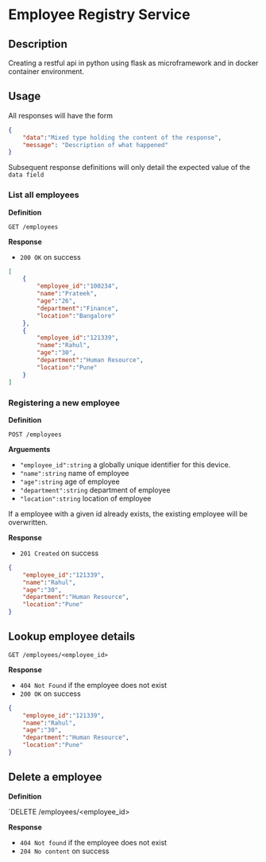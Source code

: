 # Employee Registry Service 

## Description

Creating a restful api in python using flask as microframework and in docker container environment.

## Usage

All responses will have the form

```json
{
	"data":"Mixed type holding the content of the response",
	"message": "Description of what happened"
}	
```

Subsequent response definitions will only detail the expected value of the `data field`

### List all employees

**Definition**

`GET /employees`

**Response**

- `200 OK` on success

```json
[
	{
		"employee_id":"100234",
		"name":"Prateek",
		"age":"26",
		"department":"Finance",
		"location":"Bangalore"
	},
	{
		"employee_id":"121339",
		"name":"Rahul",
		"age":"30",
		"department":"Human Resource",
		"location":"Pune"
	}
]
``` 

### Registering a new employee

**Definition**

`POST /employees`

**Arguements**

- `"employee_id":string` a globally unique identifier for this device.
- `"name":string` name of employee
- `"age":string` age of employee
- `"department":string` department of employee
- `"location":string` location of employee

If a employee with a given id already exists, the existing employee will be overwritten.

**Response**

- `201 Created` on success
```json
{
	"employee_id":"121339",
	"name":"Rahul",
	"age":"30",
	"department":"Human Resource",
	"location":"Pune"
}
``` 

## Lookup employee details

`GET /employees/<employee_id>`

**Response**

- `404 Not Found` if the employee does not exist
- `200 OK` on success

```json
{
	"employee_id":"121339",
	"name":"Rahul",
	"age":"30",
	"department":"Human Resource",
	"location":"Pune"
}
```

## Delete a employee

**Definition**

`DELETE /employees/<employee_id>

**Response**
- `404 Not found` if the employee does not exist
- `204 No content` on success
